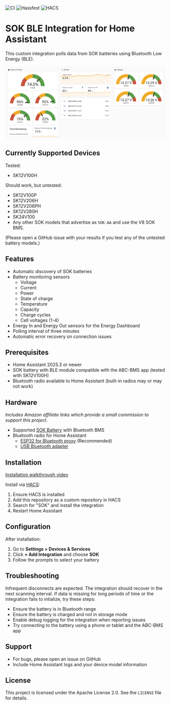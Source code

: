 ![CI](https://github.com/IAmTheMitchell/sok-ha/actions/workflows/ci.yml/badge.svg)
![Hassfest](https://github.com/IAmTheMitchell/sok-ha/actions/workflows/hassfest.yml/badge.svg)
![HACS](https://github.com/IAmTheMitchell/sok-ha/actions/workflows/validate.yml/badge.svg)

# SOK BLE Integration for Home Assistant

This custom integration polls data from SOK batteries using Bluetooth Low Energy (BLE).

![Example dashboard using data from the integration.](docs/images/dashboard.png)

## Currently Supported Devices
Tested:
- SK12V100H

Should work, but untested:
- SK12V100P
- SK12V206H
- SK12V206PH
- SK12V280H
- SK24V100
- Any other SOK models that advertise as `SOK-AA` and use the V8 SOK BMS.

(Please open a GitHub issue with your results if you test any of the untested battery models.)

## Features
- Automatic discovery of SOK batteries
- Battery monitoring sensors
  - Voltage
  - Current
  - Power
  - State of charge
  - Temperature
  - Capacity
  - Charge cycles
  - Cell voltages (1-4)
- Energy In and Energy Out sensors for the Energy Dashboard
- Polling interval of three minutes
- Automatic error recovery on connection issues

## Prerequisites
- Home Assistant 2025.3 or newer
- SOK battery with BLE module compatible with the ABC-BMS app (tested with SK12V100H)
- Bluetooth radio available to Home Assistant (built-in radios may or may not work)

## Hardware
_Includes Amazon affiliate links which provide a small commission to support this project._
- Supported [SOK Battery](https://amzn.to/44JXK6r) with Bluetooth BMS
- Bluetooth radio for Home Assistant
  - [ESP32 for Bluetooth proxy](https://amzn.to/4lSBHkV) (Recommended)
  - [USB Bluetooth adapter](https://amzn.to/4lsxDrU)


## Installation
[Installation walkthrough video](https://youtu.be/vmIwiQ0O7yM?si=UDCQHbHkgCKsjNgM)

Install via [HACS](https://hacs.xyz/):
1. Ensure HACS is installed
2. Add this repository as a custom repository in HACS
3. Search for "SOK" and install the integration
4. Restart Home Assistant

## Configuration
After installation:
1. Go to **Settings > Devices & Services**
2. Click **+ Add Integration** and choose **SOK**
3. Follow the prompts to select your battery

## Troubleshooting
Infrequent disconnects are expected. The integration should recover in the next scanning interval. If data is missing for long periods of time or the integration fails to intialize, try these steps:
- Ensure the battery is in Bluetooth range
- Ensure the battery is charged and not in storage mode
- Enable debug logging for the integration when reporting issues
- Try connecting to the battery using a phone or tablet and the ABC-BMS app

## Support
- For bugs, please open an issue on GitHub
- Include Home Assistant logs and your device model information

## License
This project is licensed under the Apache License 2.0. See the `LICENSE` file for details.
